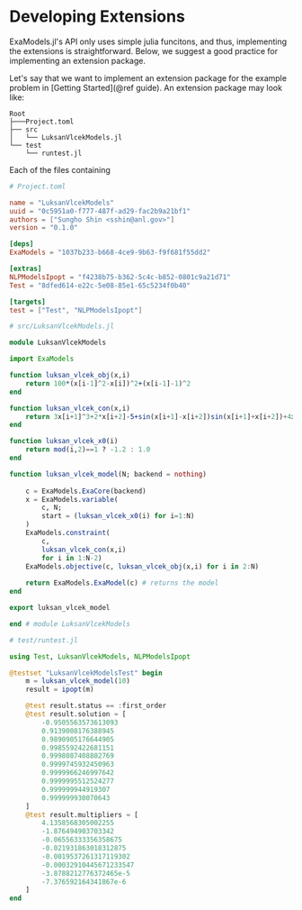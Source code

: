 # Developing Extensions

ExaModels.jl's API only uses simple julia funcitons, and thus, implementing the extensions is straightforward. Below, we suggest a good practice for implementing an extension package.

Let's say that we want to implement an extension package for the example problem in [Getting Started](@ref guide). An extension package may look like:
```
Root
├───Project.toml
├── src
│   └── LuksanVlcekModels.jl
└── test
    └── runtest.jl
```
Each of the files containing
```toml
# Project.toml

name = "LuksanVlcekModels"
uuid = "0c5951a0-f777-487f-ad29-fac2b9a21bf1"
authors = ["Sungho Shin <sshin@anl.gov>"]
version = "0.1.0"

[deps]
ExaModels = "1037b233-b668-4ce9-9b63-f9f681f55dd2"

[extras]
NLPModelsIpopt = "f4238b75-b362-5c4c-b852-0801c9a21d71"
Test = "8dfed614-e22c-5e08-85e1-65c5234f0b40"

[targets]
test = ["Test", "NLPModelsIpopt"]
```

```julia
# src/LuksanVlcekModels.jl

module LuksanVlcekModels

import ExaModels

function luksan_vlcek_obj(x,i)
    return 100*(x[i-1]^2-x[i])^2+(x[i-1]-1)^2
end

function luksan_vlcek_con(x,i)
    return 3x[i+1]^3+2*x[i+2]-5+sin(x[i+1]-x[i+2])sin(x[i+1]+x[i+2])+4x[i+1]-x[i]exp(x[i]-x[i+1])-3
end

function luksan_vlcek_x0(i)
    return mod(i,2)==1 ? -1.2 : 1.0
end

function luksan_vlcek_model(N; backend = nothing)
    
    c = ExaModels.ExaCore(backend)
    x = ExaModels.variable(
        c, N;
        start = (luksan_vlcek_x0(i) for i=1:N)
    )
    ExaModels.constraint(
        c,
        luksan_vlcek_con(x,i)
        for i in 1:N-2)
    ExaModels.objective(c, luksan_vlcek_obj(x,i) for i in 2:N)
    
    return ExaModels.ExaModel(c) # returns the model
end

export luksan_vlcek_model

end # module LuksanVlcekModels
```

```julia
# test/runtest.jl

using Test, LuksanVlcekModels, NLPModelsIpopt

@testset "LuksanVlcekModelsTest" begin
    m = luksan_vlcek_model(10)
    result = ipopt(m)

    @test result.status == :first_order
    @test result.solution ≈ [
        -0.9505563573613093
        0.9139008176388945
        0.9890905176644905
        0.9985592422681151
        0.9998087408802769
        0.9999745932450963
        0.9999966246997642
        0.9999995512524277
        0.999999944919307
        0.999999930070643
    ]
    @test result.multipliers ≈ [
        4.1358568305002255
        -1.876494903703342
        -0.06556333356358675
        -0.021931863018312875
        -0.0019537261317119302
        -0.00032910445671233547
        -3.8788212776372465e-5
        -7.376592164341867e-6
    ]
end
```

